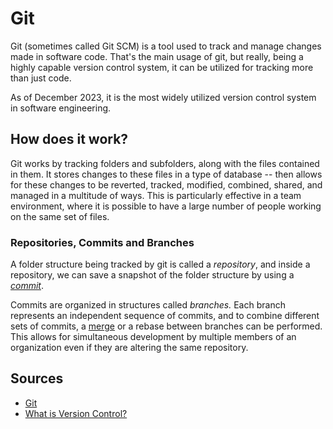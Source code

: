 # Git

Git (sometimes called Git SCM) is a tool used to track and manage changes made in software code. That's the main usage of git, but really, being a highly capable version control system, it can be utilized for tracking more than just code.

As of December 2023, it is the most widely utilized version control system in software engineering.

## How does it work?

Git works by tracking folders and subfolders, along with the files contained in them. It stores changes to these files in a type of database -- then allows for these changes to be reverted, tracked, modified, combined, shared, and managed in a multitude of ways. This is particularly effective in a team environment, where it is possible to have a large number of people working on the same set of files.

### Repositories, Commits and Branches

A folder structure being tracked by git is called a *repository*, and inside a repository, we can save a snapshot of the folder structure by using a *[commit](Software%20Engineering/Version%20Control%20Systems/commit.md)*.

Commits are organized in structures called *branches.* Each branch represents an independent sequence of commits, and to combine different sets of commits, a [merge](Software%20Engineering/Version%20Control%20Systems/merge.md) or a rebase between branches can be performed. This allows for simultaneous development by multiple members of an organization even if they are altering the same repository.

## Sources

- [Git](https://git-scm.com/)
- [What is Version Control?](https://www.atlassian.com/git/tutorials/what-is-version-control)